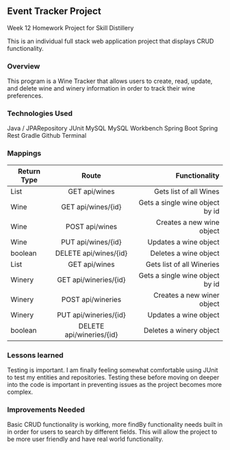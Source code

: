 ## Event Tracker Project

Week 12 Homework Project for Skill Distillery

This is an individual full stack web application project that displays CRUD
functionality.

### Overview

This program is a Wine Tracker that allows users to create, read, update, and
delete wine and winery information in order to track their wine preferences.

### Technologies Used

 Java / JPARepository
 JUnit
 MySQL
 MySQL Workbench
 Spring Boot
 Spring Rest
 Gradle
 Github
 Terminal

### Mappings

| Return Type |           Route          |                   Functionality |
| ----------- | :----------------------: | ------------------------------: |
| List        |       GET api/wines      |          Gets list of all Wines |
| Wine        |    GET api/wines/{id}    | Gets a single wine object by id |
| Wine        |      POST api/wines      |       Creates a new wine object |
| Wine        |    PUT api/wines/{id}    |           Updates a wine object |
| boolean     |   DELETE api/wines/{id}  |           Deletes a wine object |
| List        |       GET api/wines      |       Gets list of all Wineries |
| Winery      |   GET api/wineries/{id}  | Gets a single wine object by id |
| Winery      |     POST api/wineries    |      Creates a new winer object |
| Winery      |   PUT api/wineries/{id}  |           Updates a wine object |
| boolean     | DELETE api/wineries/{id} |         Deletes a winery object |

### Lessons learned

Testing is important. I am finally feeling somewhat comfortable using JUnit to
test my entities and repositories. Testing these before moving on deeper into
the code is important in preventing issues as the project becomes more complex.

### Improvements Needed

Basic CRUD functionality is working, more findBy functionality needs built in
in order for users to search by different fields. This will allow the project
to be more user friendly and have real world functionality.
